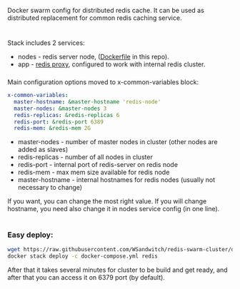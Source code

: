 Docker swarm config for distributed redis cache. It can be used as distributed replacement for common redis caching service.

#
Stack includes 2 services:
- nodes - redis server node, ([Dockerfile](https://github.com/WSandwitch/redis-swarm-cluster/blob/dev/Dockerfile) in this repo).
- app - [redis proxy](https://github.com/j3k0/redis-cluster-proxy), configured to work with internal redis cluster.
###
Main configuration options moved to x-common-variables block:
```yaml
x-common-variables:
  master-hostname: &master-hostname 'redis-node'
  master-nodes: &master-nodes 3
  redis-replicas: &redis-replicas 6
  redis-port: &redis-port 6389
  redis-mem: &redis-mem 2G

```

- master-nodes - number of master nodes in cluster (other nodes are added as slaves)
- redis-replicas - number of all nodes in cluster
- redis-port - internal port of redis-server on redis node
- redis-mem -  max mem size available for redis node
- master-hostname - internal hostnames for redis nodes (usually not necessary to change)
  
If you want, you can change the most right value. If you will change hostname, you need also change it in nodes service config (in one line).
#
### Easy deploy:
```bash
wget https://raw.githubusercontent.com/WSandwitch/redis-swarm-cluster/dev/docker-compose.yml
docker stack deploy -c docker-compose.yml redis
```
After that it takes several minutes for cluster to be build and get ready, and after that you can access it on 6379 port (by default).

